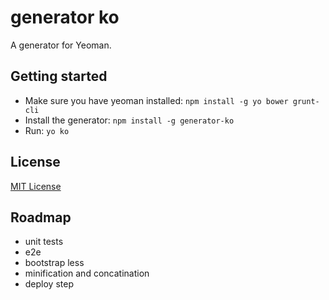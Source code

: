 # generator ko

A generator for Yeoman.

## Getting started
- Make sure you have yeoman installed:
    `npm install -g yo bower grunt-cli`
- Install the generator: `npm install -g generator-ko`
- Run: `yo ko`

## License
[MIT License](http://en.wikipedia.org/wiki/MIT_License)

## Roadmap
- unit tests
- e2e
- bootstrap less
- minification and concatination
- deploy step
